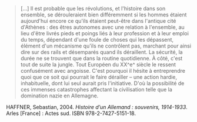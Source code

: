 > [...] Il est probable que les révolutions, et l'histoire dans son ensemble, se dérouleraient bien différemment si les hommes étaient aujourd'hui encore ce qu'ils étaient peut-être dans l'antique cité d'Athènes : des êtres autonomes avec une relation à l'ensemble, au lieu d'être livrés pieds et poings liés à leur profession et à leur emploi du temps, dépendant d'une foule de choses qui les dépassent, élément d'un mécanisme qu'ils ne contrôlent pas, marchant pour ainsi dire sur des rails et désemparés quand ils déraillent. La sécurité, la durée ne se trouvent que dans la routine quotidienne. À côté, c'est tout de suite la jungle. Tout Européen du XX^e^ siècle le ressent confusément avec angoisse. C'est pourquoi il hésite à entreprendre quoi que ce soit qui pourrait le faire dérailler &ndash; une action hardie, inhabituelle, dont lui seul aurait pris l'initiative. D'où la possibilité de ces immenses catastrophes affectant la civilisation telle que la domination nazie en Allemagne.

HAFFNER, Sebastian, 2004. *Histoire d’un Allemand : souvenirs, 1914-1933*. Arles \[France\] : Actes sud. ISBN 978-2-7427-5151-18.

